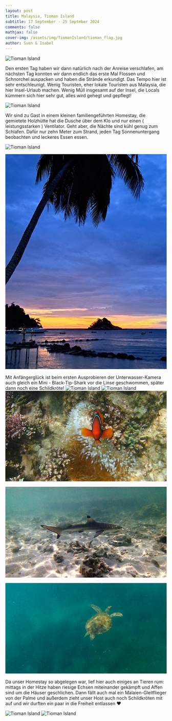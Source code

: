 ```yaml
---
layout: post
title: Malaysia, Tioman Island
subtitle: 17 September - 25 Septmber 2024
comments: false
mathjax: false
cover-img: /assets/img/TiomanIsland/tioman_flag.jpg
author: Sven & Isabel
---
```


![Tioman Island](/assets/img/TiomanIsland/tioman_1.jpg)

Den ersten Tag haben wir dann natürlich nach der Anreise verschlafen, am nächsten Tag konnten wir dann endlich das erste Mal Flossen und Schnorchel auspacken und haben die Strände erkundigt. Das Tempo hier ist sehr entschleunigt. Wenig Touristen, eher lokale Touristen aus Malaysia, die hier Insel-Urlaub machen. Wenig Müll insgesamt auf der Insel, die Locals kümmern sich hier sehr gut, alles wird gehegt und gepflegt!

![Tioman Island](/assets/img/TiomanIsland/tioman_2.jpg)

Wir sind zu Gast in einem kleinen familiengeführten Homestay, die gemietete Holzhütte hat die Dusche über dem Klo und nur einen ( leistungsstarken ) Ventilator. Geht aber, die Nächte sind kühl genug zum Schlafen. Dafür nur zehn Meter zum Strand, jeden Tag Sonnenuntergang beobachten und leckeres Essen essen.

![Tioman Island](/assets/img/TiomanIsland/tioman_4.jpg)

![Tioman Island](/assets/img/TiomanIsland/tioman_3.jpg)

Mit Anfängerglück ist beim ersten Ausprobieren der Unterwasser-Kamera auch gleich ein Mini - Black-Tip-Shark vor die Linse geschwommen, später dann noch eine Schildkröte!
![Tioman Island](/assets/img/TiomanIsland/tioman_11.jpg)
![Tioman Island](/assets/img/TiomanIsland/tioman_10.jpg)
![Tioman Island](/assets/img/TiomanIsland/tioman_9.jpg)

![Tioman Island](/assets/img/TiomanIsland/tioman_6.jpg)

![Tioman Island](/assets/img/TiomanIsland/tioman_7.jpg)

Da unser Homestay so abgelegen war, lief hier auch einiges an Tieren rum: mittags in der Hitze haben riesige Echsen miteinander gekämpft und Affen sind um die Häuser geschlichen.
Dann fällt auch mal ein Malaien-Gleitflieger von der Palme und außerdem zieht unser Host auch noch Schildkröten mit auf und wir durften ein paar in die Freiheit entlassen ❤️

![Tioman Island](/assets/img/TiomanIsland/tioman_5.jpg)
![Tioman Island](/assets/img/TiomanIsland/tioman_8.jpg)
